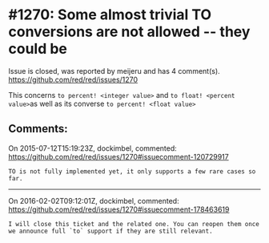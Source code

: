 
#1270: Some almost trivial TO conversions are not allowed -- they could be
================================================================================
Issue is closed, was reported by meijeru and has 4 comment(s).
<https://github.com/red/red/issues/1270>

This concerns `to percent! <integer value>` and `to float! <percent value>`as well as its converse `to percent! <float value>`



Comments:
--------------------------------------------------------------------------------

On 2015-07-12T15:19:23Z, dockimbel, commented:
<https://github.com/red/red/issues/1270#issuecomment-120729917>

    TO is not fully implemented yet, it only supports a few rare cases so far.

--------------------------------------------------------------------------------

On 2016-02-02T09:12:01Z, dockimbel, commented:
<https://github.com/red/red/issues/1270#issuecomment-178463619>

    I will close this ticket and the related one. You can reopen them once we announce full `to` support if they are still relevant.

